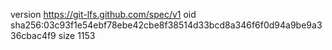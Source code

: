version https://git-lfs.github.com/spec/v1
oid sha256:03c93f1e54ebf78ebe42cbe8f38514d33bcd8a346f6f0d94a9be9a336cbac4f9
size 1153
